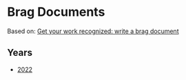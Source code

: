 # Brag Documents

Based on: [Get your work recognized: write a brag
document](https://jvns.ca/blog/brag-documents/)

## Years

* [2022](https://github.com/mrgleam/brag-documents/blob/main/2022.md)
